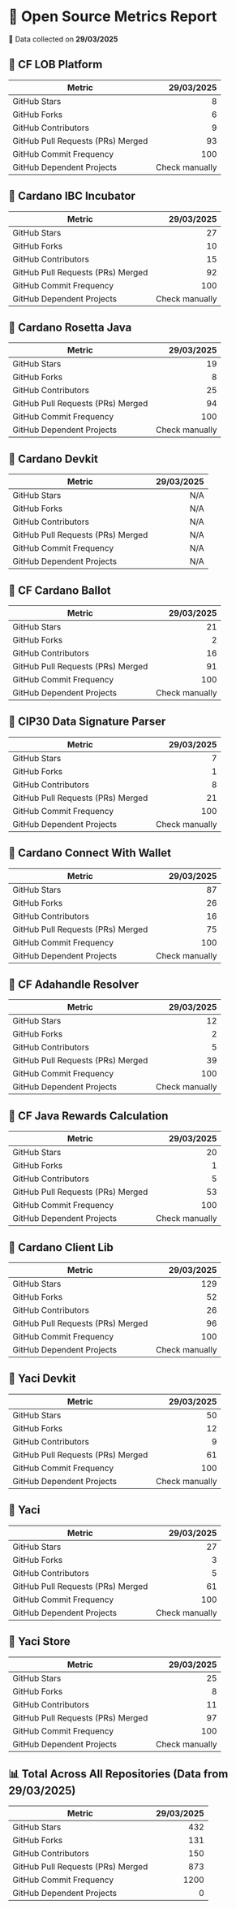 # 🚀 Open Source Metrics Report

📅 Data collected on **29/03/2025**

## 📌 CF LOB Platform
| Metric | 29/03/2025 |
|--------|----------------:|
| GitHub Stars | 8 |
| GitHub Forks | 6 |
| GitHub Contributors | 9 |
| GitHub Pull Requests (PRs) Merged | 93 |
| GitHub Commit Frequency | 100 |
| GitHub Dependent Projects | Check manually |

## 📌 Cardano IBC Incubator
| Metric | 29/03/2025 |
|--------|----------------:|
| GitHub Stars | 27 |
| GitHub Forks | 10 |
| GitHub Contributors | 15 |
| GitHub Pull Requests (PRs) Merged | 92 |
| GitHub Commit Frequency | 100 |
| GitHub Dependent Projects | Check manually |

## 📌 Cardano Rosetta Java
| Metric | 29/03/2025 |
|--------|----------------:|
| GitHub Stars | 19 |
| GitHub Forks | 8 |
| GitHub Contributors | 25 |
| GitHub Pull Requests (PRs) Merged | 94 |
| GitHub Commit Frequency | 100 |
| GitHub Dependent Projects | Check manually |

## 📌 Cardano Devkit
| Metric | 29/03/2025 |
|--------|----------------:|
| GitHub Stars | N/A |
| GitHub Forks | N/A |
| GitHub Contributors | N/A |
| GitHub Pull Requests (PRs) Merged | N/A |
| GitHub Commit Frequency | N/A |
| GitHub Dependent Projects | N/A |

## 📌 CF Cardano Ballot
| Metric | 29/03/2025 |
|--------|----------------:|
| GitHub Stars | 21 |
| GitHub Forks | 2 |
| GitHub Contributors | 16 |
| GitHub Pull Requests (PRs) Merged | 91 |
| GitHub Commit Frequency | 100 |
| GitHub Dependent Projects | Check manually |

## 📌 CIP30 Data Signature Parser
| Metric | 29/03/2025 |
|--------|----------------:|
| GitHub Stars | 7 |
| GitHub Forks | 1 |
| GitHub Contributors | 8 |
| GitHub Pull Requests (PRs) Merged | 21 |
| GitHub Commit Frequency | 100 |
| GitHub Dependent Projects | Check manually |

## 📌 Cardano Connect With Wallet
| Metric | 29/03/2025 |
|--------|----------------:|
| GitHub Stars | 87 |
| GitHub Forks | 26 |
| GitHub Contributors | 16 |
| GitHub Pull Requests (PRs) Merged | 75 |
| GitHub Commit Frequency | 100 |
| GitHub Dependent Projects | Check manually |

## 📌 CF Adahandle Resolver
| Metric | 29/03/2025 |
|--------|----------------:|
| GitHub Stars | 12 |
| GitHub Forks | 2 |
| GitHub Contributors | 5 |
| GitHub Pull Requests (PRs) Merged | 39 |
| GitHub Commit Frequency | 100 |
| GitHub Dependent Projects | Check manually |

## 📌 CF Java Rewards Calculation
| Metric | 29/03/2025 |
|--------|----------------:|
| GitHub Stars | 20 |
| GitHub Forks | 1 |
| GitHub Contributors | 5 |
| GitHub Pull Requests (PRs) Merged | 53 |
| GitHub Commit Frequency | 100 |
| GitHub Dependent Projects | Check manually |

## 📌 Cardano Client Lib
| Metric | 29/03/2025 |
|--------|----------------:|
| GitHub Stars | 129 |
| GitHub Forks | 52 |
| GitHub Contributors | 26 |
| GitHub Pull Requests (PRs) Merged | 96 |
| GitHub Commit Frequency | 100 |
| GitHub Dependent Projects | Check manually |

## 📌 Yaci Devkit
| Metric | 29/03/2025 |
|--------|----------------:|
| GitHub Stars | 50 |
| GitHub Forks | 12 |
| GitHub Contributors | 9 |
| GitHub Pull Requests (PRs) Merged | 61 |
| GitHub Commit Frequency | 100 |
| GitHub Dependent Projects | Check manually |

## 📌 Yaci
| Metric | 29/03/2025 |
|--------|----------------:|
| GitHub Stars | 27 |
| GitHub Forks | 3 |
| GitHub Contributors | 5 |
| GitHub Pull Requests (PRs) Merged | 61 |
| GitHub Commit Frequency | 100 |
| GitHub Dependent Projects | Check manually |

## 📌 Yaci Store
| Metric | 29/03/2025 |
|--------|----------------:|
| GitHub Stars | 25 |
| GitHub Forks | 8 |
| GitHub Contributors | 11 |
| GitHub Pull Requests (PRs) Merged | 97 |
| GitHub Commit Frequency | 100 |
| GitHub Dependent Projects | Check manually |

## 📊 Total Across All Repositories (Data from 29/03/2025)
| Metric | 29/03/2025 |
|--------|----------------:|
| GitHub Stars | 432 |
| GitHub Forks | 131 |
| GitHub Contributors | 150 |
| GitHub Pull Requests (PRs) Merged | 873 |
| GitHub Commit Frequency | 1200 |
| GitHub Dependent Projects | 0 |
